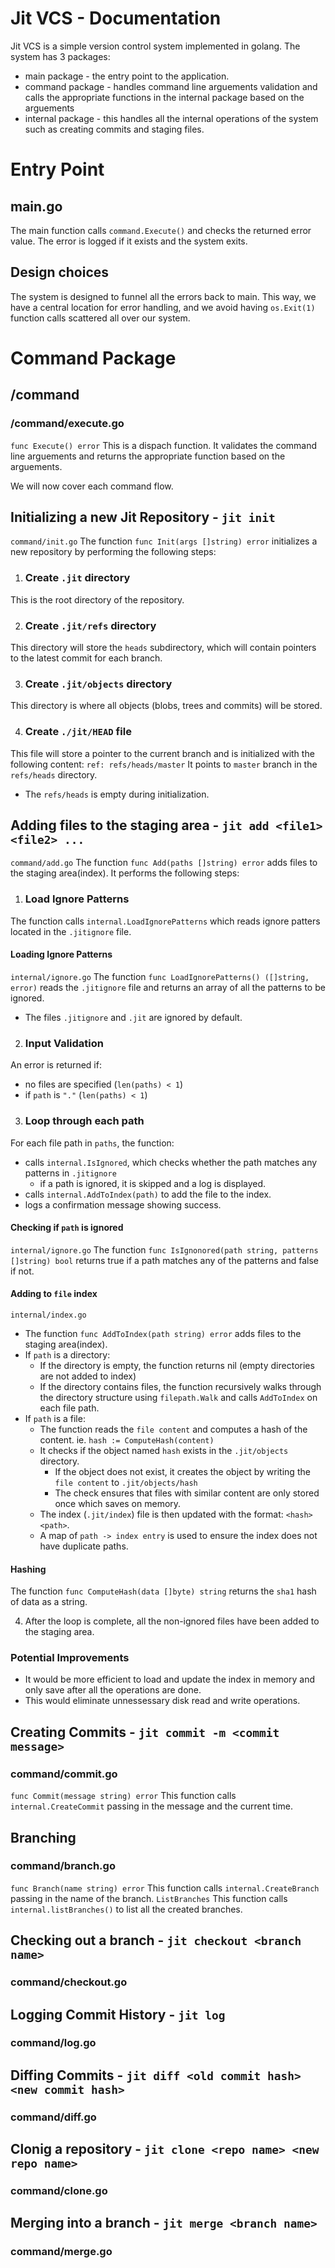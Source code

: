 # Jit VCS - Documentation
Jit VCS is a simple version control system implemented in golang.
The system has 3 packages:
- main package - the entry point to the application.
- command package - handles command line arguements validation and calls the appropriate functions in 
    the internal package based on the arguements
- internal package - this handles all the internal operations of the system such as creating
    commits and staging files.

# Entry Point
## main.go
The main function calls `command.Execute()` and checks the returned error value.
The error is logged if it exists and the system exits.

## Design choices
The system is designed to funnel all the errors back to main.
This way, we have a central location for error handling,
and we avoid having `os.Exit(1)` function calls scattered all over our system.

# Command Package
## /command
### /command/execute.go
`func Execute() error`
This is a dispach function.
It validates the command line arguements and returns the appropriate function based on 
the arguements.

We will now cover each command flow.

 ## Initializing a new Jit Repository - `jit init`
`command/init.go`
The function `func Init(args []string) error` initializes a new repository by performing the following steps:
 1. ### Create `.jit` directory
This is the root directory of the repository.

 2. ### Create `.jit/refs` directory
 This directory will store the `heads` subdirectory, which will contain pointers to the latest commit for each branch.

 3. ### Create `.jit/objects` directory
 This directory is where all objects (blobs, trees and commits) will be stored.

 4. ### Create `./jit/HEAD` file
This file will store a pointer to the current branch and is initialized with the following content:
`ref: refs/heads/master`
It points to `master` branch in the `refs/heads` directory.

 - The `refs/heads` is empty during initialization.

## Adding files to the staging area - `jit add <file1> <file2> ...`
`command/add.go`
The function `func Add(paths []string) error` adds files to the staging area(index).
It performs the following steps:
1. ### Load Ignore Patterns
The function calls `internal.LoadIgnorePatterns` which reads ignore patters 
located in the `.jitignore` file.

#### Loading Ignore Patterns
`internal/ignore.go`
The function `func LoadIgnorePatterns() ([]string, error)` reads the `.jitignore`
file and returns an array of all the patterns  to be ignored.
- The files `.jitignore` and `.jit` are ignored by default.

2. ### Input Validation
An error is returned if:
 - no files are specified (`len(paths) < 1`)
 - if `path` is `"."` (`len(paths) < 1`)

3. ### Loop through each path
For each file path in `paths`, the function:
 - calls `internal.IsIgnored`, which checks whether the path matches any patterns in `.jitignore`
   - if a path is ignored, it is skipped and a log is displayed.
 - calls `internal.AddToIndex(path)` to add the file to the index.
 - logs a confirmation message showing success.

#### Checking if `path` is ignored
`internal/ignore.go`
The function `func IsIgnonored(path string, patterns []string) bool` returns true if a path
matches any of the patterns and false if not.

#### Adding to `file` index
`internal/index.go`
- The function `func AddToIndex(path string) error` adds files to the staging area(index).
- If `path` is a directory:
    - If the directory is empty, the function returns nil (empty directories are not added to index)
    - If the directory contains files, the function recursively walks through the directory structure using `filepath.Walk`
      and calls `AddToIndex` on each file path.
- If `path` is a file:
    - The function reads the `file content` and computes a hash of the content. ie. `hash := ComputeHash(content)` 
    - It checks if the object named `hash` exists in the `.jit/objects` directory.
        - If the object does not exist, it creates the object by writing the `file content` to `.jit/objects/hash`
        - The check ensures that files with similar content are only stored once which saves on memory.
    - The index (`.jit/index`) file is then updated with the format: `<hash> <path>`.
    - A map of `path -> index entry` is used to ensure the index does not have duplicate paths.

#### Hashing
The function `func ComputeHash(data []byte) string` returns the `sha1` hash of data as a string.

4. After the loop is complete, all the non-ignored files have been added to the staging area.

### Potential Improvements
- It would be more efficient to load and update the index in memory and only save after all the operations are done.
- This would eliminate unnessessary disk read and write operations.


## Creating Commits - `jit commit -m <commit message>`
### command/commit.go
`func Commit(message string) error` 
This function calls `internal.CreateCommit` passing in the message and the current time.

## Branching 
### command/branch.go
`func Branch(name string) error`
This function calls `internal.CreateBranch` passing in the name of the branch.
`ListBranches`
This function calls `internal.listBranches()` to list all the created branches.

## Checking out a branch - `jit checkout <branch name>`
### command/checkout.go

## Logging Commit History - `jit log`
### command/log.go

## Diffing Commits - `jit diff <old commit hash> <new commit hash>`
### command/diff.go

## Clonig a repository - `jit clone <repo name> <new repo name>`
### command/clone.go

## Merging into a branch - `jit merge <branch name>`
### command/merge.go
